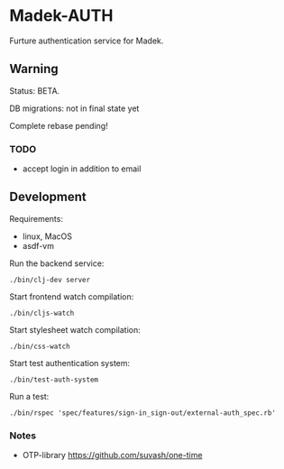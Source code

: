 Madek-AUTH
==========

Furture authentication service for Madek.


## Warning

Status: BETA.

DB migrations: not in final state yet

Complete rebase pending!

### TODO

* accept login in addition to email


## Development

Requirements: 
* linux, MacOS 
* asdf-vm

Run the backend service:  

    ./bin/clj-dev server

Start frontend watch compilation: 

    ./bin/cljs-watch

Start stylesheet watch compilation: 

    ./bin/css-watch

Start test authentication system: 

    ./bin/test-auth-system

Run a test: 

    ./bin/rspec 'spec/features/sign-in_sign-out/external-auth_spec.rb'

    

### Notes 

* OTP-library https://github.com/suvash/one-time
